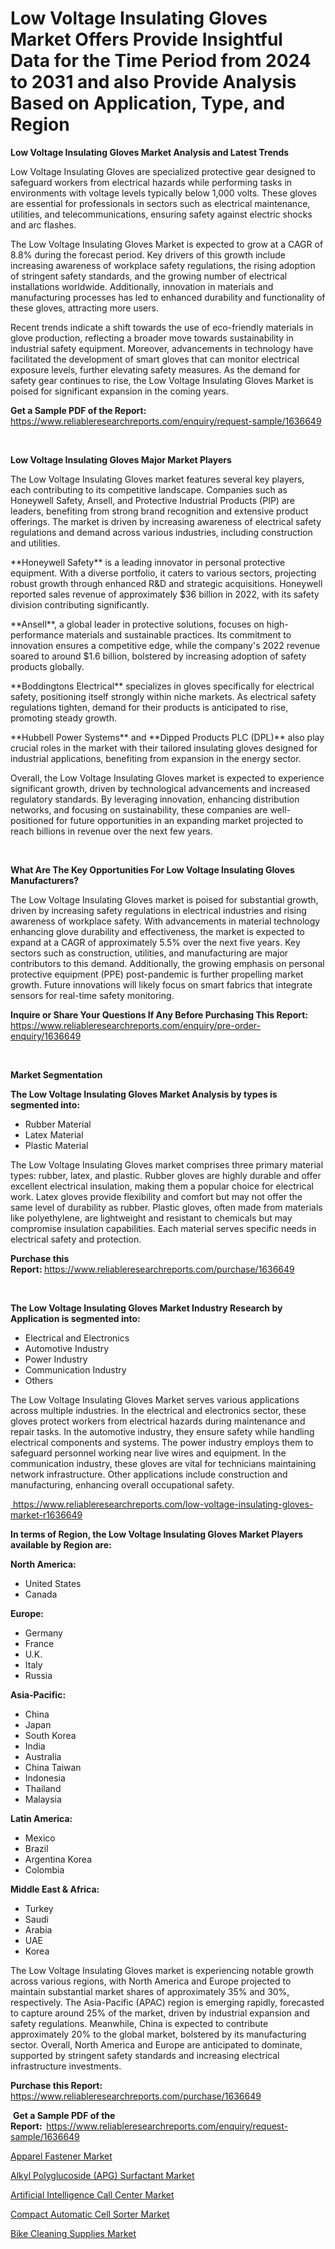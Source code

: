 <p><h1>Low Voltage Insulating Gloves Market Offers Provide Insightful Data for the Time Period from 2024 to 2031 and also Provide Analysis Based on Application, Type, and Region</h1></p><p><strong>Low Voltage Insulating Gloves Market Analysis and Latest Trends</strong></p>
<p><p>Low Voltage Insulating Gloves are specialized protective gear designed to safeguard workers from electrical hazards while performing tasks in environments with voltage levels typically below 1,000 volts. These gloves are essential for professionals in sectors such as electrical maintenance, utilities, and telecommunications, ensuring safety against electric shocks and arc flashes.</p><p>The Low Voltage Insulating Gloves Market is expected to grow at a CAGR of 8.8% during the forecast period. Key drivers of this growth include increasing awareness of workplace safety regulations, the rising adoption of stringent safety standards, and the growing number of electrical installations worldwide. Additionally, innovation in materials and manufacturing processes has led to enhanced durability and functionality of these gloves, attracting more users.</p><p>Recent trends indicate a shift towards the use of eco-friendly materials in glove production, reflecting a broader move towards sustainability in industrial safety equipment. Moreover, advancements in technology have facilitated the development of smart gloves that can monitor electrical exposure levels, further elevating safety measures. As the demand for safety gear continues to rise, the Low Voltage Insulating Gloves Market is poised for significant expansion in the coming years.</p></p>
<p><strong>Get a Sample PDF of the Report:&nbsp;</strong> <a href="https://www.reliableresearchreports.com/enquiry/request-sample/1636649">https://www.reliableresearchreports.com/enquiry/request-sample/1636649</a></p>
<p>&nbsp;</p>
<p><strong>Low Voltage Insulating Gloves Major Market Players</strong></p>
<p><p>The Low Voltage Insulating Gloves market features several key players, each contributing to its competitive landscape. Companies such as Honeywell Safety, Ansell, and Protective Industrial Products (PIP) are leaders, benefiting from strong brand recognition and extensive product offerings. The market is driven by increasing awareness of electrical safety regulations and demand across various industries, including construction and utilities.</p><p>**Honeywell Safety** is a leading innovator in personal protective equipment. With a diverse portfolio, it caters to various sectors, projecting robust growth through enhanced R&D and strategic acquisitions. Honeywell reported sales revenue of approximately $36 billion in 2022, with its safety division contributing significantly.</p><p>**Ansell**, a global leader in protective solutions, focuses on high-performance materials and sustainable practices. Its commitment to innovation ensures a competitive edge, while the company's 2022 revenue soared to around $1.6 billion, bolstered by increasing adoption of safety products globally.</p><p>**Boddingtons Electrical** specializes in gloves specifically for electrical safety, positioning itself strongly within niche markets. As electrical safety regulations tighten, demand for their products is anticipated to rise, promoting steady growth.</p><p>**Hubbell Power Systems** and **Dipped Products PLC (DPL)** also play crucial roles in the market with their tailored insulating gloves designed for industrial applications, benefiting from expansion in the energy sector.</p><p>Overall, the Low Voltage Insulating Gloves market is expected to experience significant growth, driven by technological advancements and increased regulatory standards. By leveraging innovation, enhancing distribution networks, and focusing on sustainability, these companies are well-positioned for future opportunities in an expanding market projected to reach billions in revenue over the next few years.</p></p>
<p>&nbsp;</p>
<p><strong>What Are The Key Opportunities For Low Voltage Insulating Gloves Manufacturers?</strong></p>
<p><p>The Low Voltage Insulating Gloves market is poised for substantial growth, driven by increasing safety regulations in electrical industries and rising awareness of workplace safety. With advancements in material technology enhancing glove durability and effectiveness, the market is expected to expand at a CAGR of approximately 5.5% over the next five years. Key sectors such as construction, utilities, and manufacturing are major contributors to this demand. Additionally, the growing emphasis on personal protective equipment (PPE) post-pandemic is further propelling market growth. Future innovations will likely focus on smart fabrics that integrate sensors for real-time safety monitoring.</p></p>
<p><strong>Inquire or Share Your Questions If Any Before Purchasing This Report:</strong> <a href="https://www.reliableresearchreports.com/enquiry/pre-order-enquiry/1636649">https://www.reliableresearchreports.com/enquiry/pre-order-enquiry/1636649</a></p>
<p>&nbsp;</p>
<p><strong>Market Segmentation</strong></p>
<p><strong>The Low Voltage Insulating Gloves Market Analysis by types is segmented into:</strong></p>
<p><ul><li>Rubber Material</li><li>Latex Material</li><li>Plastic Material</li></ul></p>
<p><p>The Low Voltage Insulating Gloves market comprises three primary material types: rubber, latex, and plastic. Rubber gloves are highly durable and offer excellent electrical insulation, making them a popular choice for electrical work. Latex gloves provide flexibility and comfort but may not offer the same level of durability as rubber. Plastic gloves, often made from materials like polyethylene, are lightweight and resistant to chemicals but may compromise insulation capabilities. Each material serves specific needs in electrical safety and protection.</p></p>
<p><strong>Purchase this Report:&nbsp;</strong><a href="https://www.reliableresearchreports.com/purchase/1636649">https://www.reliableresearchreports.com/purchase/1636649</a></p>
<p>&nbsp;</p>
<p><strong>The Low Voltage Insulating Gloves Market Industry Research by Application is segmented into:</strong></p>
<p><ul><li>Electrical and Electronics</li><li>Automotive Industry</li><li>Power Industry</li><li>Communication Industry</li><li>Others</li></ul></p>
<p><p>The Low Voltage Insulating Gloves Market serves various applications across multiple industries. In the electrical and electronics sector, these gloves protect workers from electrical hazards during maintenance and repair tasks. In the automotive industry, they ensure safety while handling electrical components and systems. The power industry employs them to safeguard personnel working near live wires and equipment. In the communication industry, these gloves are vital for technicians maintaining network infrastructure. Other applications include construction and manufacturing, enhancing overall occupational safety.</p></p>
<p><a href="https://www.reliableresearchreports.com/low-voltage-insulating-gloves-market-r1636649">&nbsp;https://www.reliableresearchreports.com/low-voltage-insulating-gloves-market-r1636649</a></p>
<p><strong>In terms of Region, the Low Voltage Insulating Gloves Market Players available by Region are:</strong></p>
<p>
    <p> <strong> North America: </strong>
        <ul>
            <li>United States</li>
            <li>Canada</li>
        </ul>
        </p> 
    <p> <strong> Europe: </strong>
        <ul>
            <li>Germany</li>
            <li>France</li>
            <li>U.K.</li>
            <li>Italy</li>
            <li>Russia</li>
        </ul>
        </p> 
    <p> <strong> Asia-Pacific: </strong>
        <ul>
            <li>China</li>
            <li>Japan</li>
            <li>South Korea</li>
            <li>India</li>
            <li>Australia</li>
            <li>China Taiwan</li>
            <li>Indonesia</li>
            <li>Thailand</li>
            <li>Malaysia</li>
        </ul>
        </p> 
    <p> <strong> Latin America: </strong>
        <ul>
            <li>Mexico</li>
            <li>Brazil</li>
            <li>Argentina Korea</li>
            <li>Colombia</li>
        </ul>
        </p> 
    <p> <strong> Middle East & Africa: </strong>
        <ul>
            <li>Turkey</li>
            <li>Saudi</li>
            <li>Arabia</li>
            <li>UAE</li>
            <li>Korea</li>
        </ul>
    </p>
    </p>
<p><p>The Low Voltage Insulating Gloves market is experiencing notable growth across various regions, with North America and Europe projected to maintain substantial market shares of approximately 35% and 30%, respectively. The Asia-Pacific (APAC) region is emerging rapidly, forecasted to capture around 25% of the market, driven by industrial expansion and safety regulations. Meanwhile, China is expected to contribute approximately 20% to the global market, bolstered by its manufacturing sector. Overall, North America and Europe are anticipated to dominate, supported by stringent safety standards and increasing electrical infrastructure investments.</p></p>
<p><strong>Purchase this Report: </strong><a href="https://www.reliableresearchreports.com/purchase/1636649">https://www.reliableresearchreports.com/purchase/1636649</a></p>
<p>&nbsp;<strong>Get a Sample PDF of the Report:&nbsp;&nbsp;</strong><a href="https://www.reliableresearchreports.com/enquiry/request-sample/1636649">https://www.reliableresearchreports.com/enquiry/request-sample/1636649</a></p>
<p><strong></strong></p>
<p><p><a href="https://medium.com/@frankhernanxxfnf/global-apparel-fastener-market-landscape-future-trends-and-market-strategic-forecast-2024-2031-2a668770ef4c?postPublishedType=repub">Apparel Fastener Market</a></p><p><a href="https://github.com/NargisHussain75/Market-Research-Report-List-1/blob/main/alkyl-polyglucoside-apg-surfactant-market.md">Alkyl Polyglucoside (APG) Surfactant Market</a></p><p><a href="https://www.linkedin.com/pulse/what-driving-global-artificial-intelligence-call-center-market-xlp6f">Artificial Intelligence Call Center Market</a></p><p><a href="https://github.com/FlorianWolf90/Market-Research-Report-List-1/blob/main/compact-automatic-cell-sorter-market.md">Compact Automatic Cell Sorter Market</a></p><p><a href="https://issuu.com/reportprime-2/docs/bike-cleaning-supplies-market-size-_d469000d84246d">Bike Cleaning Supplies Market</a></p></p>